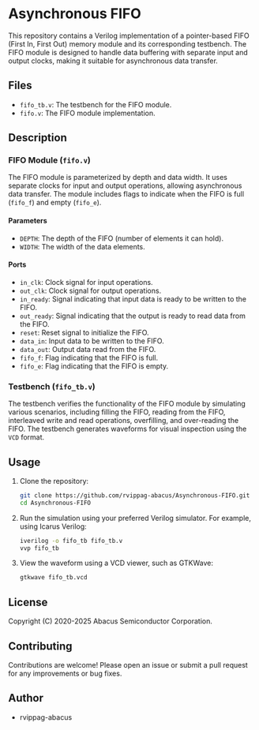 
# Asynchronous FIFO

This repository contains a Verilog implementation of a pointer-based FIFO (First In, First Out) memory module and its corresponding testbench. The FIFO module is designed to handle data buffering with separate input and output clocks, making it suitable for asynchronous data transfer.

## Files

- `fifo_tb.v`: The testbench for the FIFO module.
- `fifo.v`: The FIFO module implementation.

## Description

### FIFO Module (`fifo.v`)

The FIFO module is parameterized by depth and data width. It uses separate clocks for input and output operations, allowing asynchronous data transfer. The module includes flags to indicate when the FIFO is full (`fifo_f`) and empty (`fifo_e`).

#### Parameters

- `DEPTH`: The depth of the FIFO (number of elements it can hold).
- `WIDTH`: The width of the data elements.

#### Ports

- `in_clk`: Clock signal for input operations.
- `out_clk`: Clock signal for output operations.
- `in_ready`: Signal indicating that input data is ready to be written to the FIFO.
- `out_ready`: Signal indicating that the output is ready to read data from the FIFO.
- `reset`: Reset signal to initialize the FIFO.
- `data_in`: Input data to be written to the FIFO.
- `data_out`: Output data read from the FIFO.
- `fifo_f`: Flag indicating that the FIFO is full.
- `fifo_e`: Flag indicating that the FIFO is empty.

### Testbench (`fifo_tb.v`)

The testbench verifies the functionality of the FIFO module by simulating various scenarios, including filling the FIFO, reading from the FIFO, interleaved write and read operations, overfilling, and over-reading the FIFO. The testbench generates waveforms for visual inspection using the `VCD` format.

## Usage

1. Clone the repository:
    ```sh
    git clone https://github.com/rvippag-abacus/Asynchronous-FIFO.git
    cd Asynchronous-FIFO
    ```

2. Run the simulation using your preferred Verilog simulator. For example, using Icarus Verilog:
    ```sh
    iverilog -o fifo_tb fifo_tb.v
    vvp fifo_tb
    ```

3. View the waveform using a VCD viewer, such as GTKWave:
    ```sh
    gtkwave fifo_tb.vcd
    ```

## License

Copyright (C) 2020-2025 Abacus Semiconductor Corporation.

## Contributing

Contributions are welcome! Please open an issue or submit a pull request for any improvements or bug fixes.

## Author

- rvippag-abacus
